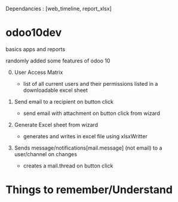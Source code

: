 Dependancies : [web_timeline, report_xlsx]

# odoo10dev
basics apps and reports

randomly added some features of odoo 10

0. User Access Matrix
    - list of all current users and their permissions listed in a downloadable excel sheet
    
1. Send email to a recipient on button click
    - send email with attachment on button click from wizard   
    
2. Generate Excel sheet from wizard
    - generates and writes in excel file using xlsxWritter
    
3. Sends message/notifications[mail.message] (not email) to a user/channel on changes 
    - creates a mail.thread on button click



# Things to remember/Understand

